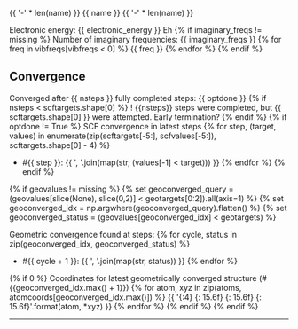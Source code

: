 {{ '-' * len(name) }}
{{ name }}
{{ '-' * len(name) }}

Electronic energy: {{ electronic_energy }} Eh
{% if imaginary_freqs != missing %}
Number of imaginary frequencies: {{ imaginary_freqs }}
{% for freq in vibfreqs[vibfreqs < 0] %}
    {{ freq }}
{% endfor %}
{% endif %}


Convergence
-----------
Converged after {{ nsteps }} fully completed steps: {{ optdone }}
{% if nsteps < scftargets.shape[0] %}
! {{nsteps}} steps were completed, but {{ scftargets.shape[0] }} were attempted. Early termination?
{% endif %}
{% if optdone != True %}
SCF convergence in latest steps
{% for step, (target, values) in enumerate(zip(scftargets[-5:], scfvalues[-5:]), scftargets.shape[0] - 4) %}
- #{{ step }}: {{ ', '.join(map(str, (values[-1] < target))) }}
{% endfor %}
{% endif %}

{% if geovalues != missing %}
{% set geoconverged_query = (geovalues[slice(None), slice(0,2)] < geotargets[0:2]).all(axis=1) %}
{% set geoconverged_idx = np.argwhere(geoconverged_query).flatten() %}
{% set geoconverged_status = (geovalues[geoconverged_idx] < geotargets) %}

Geometric convergence found at steps:
{% for cycle, status in zip(geoconverged_idx, geoconverged_status) %}
- #{{ cycle + 1 }}: {{ ', '.join(map(str, status)) }}
{% endfor %}

{% if 0 %}
Coordinates for latest geometrically converged structure (#{{geoconverged_idx.max() + 1}})
{% for atom, xyz in zip(atoms, atomcoords[geoconverged_idx.max()]) %}
{{ '{:4} {: 15.6f} {: 15.6f} {: 15.6f}'.format(atom, *xyz) }}
{% endfor %}
{% endif %}
{% endif %}
***